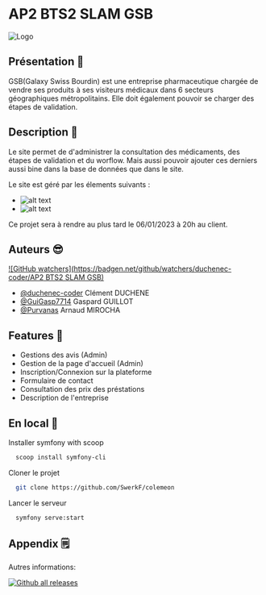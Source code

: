 # AP2 BTS2 SLAM GSB

![Logo](https://www.bing.com/images/search?view=detailV2&ccid=Kpsj%2fs7o&id=445A019CE49B3A5974260216E6CC25D8F71A0693&thid=OIP.Kpsj_s7oQGYUy-_EqCEjWQAAAA&mediaurl=https%3a%2f%2fnicolashuertas.files.wordpress.com%2f2013%2f03%2flogogsb1.jpg&cdnurl=https%3a%2f%2fth.bing.com%2fth%2fid%2fR.2a9b23fecee8406614cbefc4a8212359%3frik%3dkwYa99glzOYWAg%26pid%3dImgRaw%26r%3d0&exph=217&expw=333&q=galaxy+swiss+bourdin&simid=607987595201223527&FORM=IRPRST&ck=FA17C4E276A1D6371B27724E94193DBD&selectedIndex=7&ajaxhist=0&ajaxserp=0wn.png)

## Présentation 🎉
 
GSB(Galaxy Swiss Bourdin) est une entreprise pharmaceutique chargée de vendre ses produits à ses visiteurs médicaux dans 6 secteurs
géographiques métropolitains. Elle doit également pouvoir se charger des étapes de validation.

## Description 📝

 Le site permet de d'administrer la consultation des médicaments, des étapes de validation et du worflow. Mais aussi pouvoir ajouter
 ces derniers aussi bine dans la base de données que dans le site.

Le site est géré par les élements suivants : 
- ![alt text](https://www.bing.com/images/search?view=detailV2&ccid=nHXKKwwn&id=96C856C3EF244F5B824FD49AE2005FBB49D4CB80&thid=OIP.nHXKKwwndYToJ8IMCprE6wHaG9&mediaurl=https%3a%2f%2fwww.corsinvest.it%2fwp-content%2fuploads%2f2019%2f10%2fcsharp-logo.png&cdnurl=https%3a%2f%2fth.bing.com%2fth%2fid%2fR.9c75ca2b0c277584e827c20c0a9ac4eb%3frik%3dgMvUSbtfAOKa1A%26pid%3dImgRaw%26r%3d0&exph=692&expw=737&q=csharp&simid=608055421327131904&FORM=IRPRST&ck=FDF2EF015A1EBFE939E418B449542012&selectedIndex=0&ajaxhist=0&ajaxserp=0)
- ![alt text](https://www.bing.com/images/search?view=detailV2&ccid=gjbCeoUh&id=699A7B70C288C53252051110467487003BF21273&thid=OIP.gjbCeoUhI4f0zuByNecyZgAAAA&mediaurl=https%3a%2f%2f1.bp.blogspot.com%2f-bBFQnSmDq6g%2fXp5KJEFCJsI%2fAAAAAAAAAMc%2fgBf2EFeus8cjj0viVOGf3CBBCNncZjBjgCLcBGAsYHQ%2fs1600%2fSQL-Server-Management-Studio-Logo.png&cdnurl=https%3a%2f%2fth.bing.com%2fth%2fid%2fR.8236c27a85212387f4cee07235e73266%3frik%3dcxLyOwCHdEYQEQ%26pid%3dImgRaw%26r%3d0%26sres%3d1%26sresct%3d1%26srh%3d800%26srw%3d825&exph=346&expw=357&q=mysql++management+studio+logo&simid=608038039607274360&FORM=IRPRST&ck=01F6B6C015EF3EC92B738688F175A0DC&selectedIndex=22&ajaxhist=0&ajaxserp=0)



Ce projet sera à rendre au plus tard le 06/01/2023 à 20h au client. 
## Auteurs 😎
[![GitHub watchers](https://badgen.net/github/watchers/duchenec-coder/AP2 BTS2 SLAM GSB)](https://GitHub.com/Naereen/StrapDown.js/watchers/)
- [@duchenec-coder](https://github.com/duchenec-coder) Clément DUCHENE
- [@GuiGasp7714](https://github.com/GuiGasp7714) Gaspard GUILLOT
- [@Purvanas](https://github.com/Purvanas) Arnaud MIROCHA


## Features 🧠

- Gestions des avis (Admin)
- Gestion de la page d'accueil (Admin)
- Inscription/Connexion sur la plateforme
- Formulaire de contact
- Consultation des prix des préstations
- Description de l'entreprise


## En local 💾

Installer symfony with scoop

```bash
  scoop install symfony-cli
```

Cloner le projet

```bash
  git clone https://github.com/SwerkF/colemeon
```

Lancer le serveur

```bash
  symfony serve:start
```


## Appendix 🗒️

Autres informations:

[![Github all releases](https://img.shields.io/github/downloads/Naereen/StrapDown.js/total.svg)](https://GitHub.com/Naereen/StrapDown.js/releases/)


